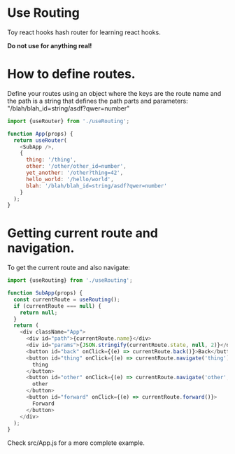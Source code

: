 # Use Routing

Toy react hooks hash router for learning react hooks.

**Do not use for anything real!**

# How to define routes.

Define your routes using an object where the keys are the route name and the 
path is a string that defines the path parts and parameters: 
"/blah/blah_id=string/asdf?qwer=number"

```javascript
import {useRouter} from './useRouting';

function App(props) {
  return useRouter(
    <SubApp />,
    {
      thing: '/thing',
      other: '/other/other_id=number',
      yet_another: '/other?thing=42',
      hello_world: '/hello/world',
      blah: '/blah/blah_id=string/asdf?qwer=number'
    }
  );
}
```

# Getting current route and navigation.

To get the current route and also navigate:

```javascript
import {useRouting} from './useRouting';

function SubApp(props) {
  const currentRoute = useRouting();
  if (currentRoute === null) {
    return null;
  }
  return (
    <div className="App">
      <div id="path">{currentRoute.name}</div>
      <div id="params">{JSON.stringify(currentRoute.state, null, 2)}</div>
      <button id="back" onClick={(e) => currentRoute.back()}>Back</button>
      <button id="thing" onClick={(e) => currentRoute.navigate('thing')}>
        thing
      </button>
      <button id="other" onClick={(e) => currentRoute.navigate('other', {'other_id': 123})}>
        other
      </button>
      <button id="forward" onClick={(e) => currentRoute.forward()}>
        Forward
      </button>
    </div>
  );
}
```

Check src/App.js for a more complete example.
